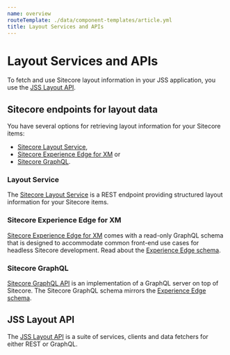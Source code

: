```yaml
---
name: overview
routeTemplate: ./data/component-templates/article.yml
title: Layout Services and APIs
---
```


# Layout Services and APIs
To fetch and use Sitecore layout information in your JSS application, you use the [JSS Layout API](#jss-layout-api). 
## Sitecore endpoints for layout data
You have several options for retrieving layout information for your Sitecore items: 
- [Sitecore Layout Service](#sitecore-layout-service), 
- [Sitecore Experience Edge for XM](#sitecore-experience-edge-for-xm) or 
- [Sitecore GraphQL](#sitecore-graphql).
### Layout Service
The [Sitecore Layout Service](/docs/fundamentals/services/layout/sitecore-layout-service) is a REST endpoint providing structured layout information for your Sitecore items.
### Sitecore Experience Edge for XM
[Sitecore Experience Edge for XM](https://doc.sitecore.com/developers/101/developer-tools/en/introducing-sitecore-experience-edge-for-xm.html) comes with a read-only GraphQL schema that is designed to accommodate common front-end use cases for headless Sitecore development. Read about the [Experience Edge schema](https://doc.sitecore.com/developers/101/developer-tools/en/the-experience-edge-schema.html).
### Sitecore GraphQL
[Sitecore GraphQL API](/docs/fundamentals/services/graphql) is an implementation of a GraphQL server on top of Sitecore. The Sitecore GraphQL schema mirrors the [Experience Edge schema](https://doc.sitecore.com/developers/101/developer-tools/en/the-experience-edge-schema.html).
## JSS Layout API
The [JSS Layout API](/docs/fundamentals/services/layout/jss-layout-api) is a suite of services, clients and data fetchers for either REST or GraphQL.
